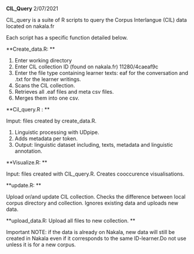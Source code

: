 **CIL_Query** 2/07/2021

CIL_query is a suite of R scripts to query the Corpus Interlangue (CIL) data located on nakala.fr

Each script has a specific function detailed below. 

**Create_data.R: **
1. Enter working directory
2. Enter CIL collection ID (found on nakala.fr) 11280/4caeaf9c
3. Enter the file type containing learner texts: eaf for the conversation and .txt for the learner writings. 
4. Scans the CIL collection. 
5. Retrieves all .eaf files and meta csv files. 
6. Merges them into one csv.

**Cil_query.R : **

Imput: files created by create_data.R.
1. Linguistic processing with UDpipe. 
2. Adds metadata per token. 
3. Output: linguistic dataset including, texts, metadata and linguistic annotation.

**Visualize.R: **

Input: files created with CIL_query.R. 
Creates cooccurence visualisations. 

**update.R: **

Upload or/and update CIL collection. 
Checks the difference between local corpus directory and collection. Ignores existing data and uploads new data. 

**upload_data.R: Upload all files to new collection. **

Important NOTE: if  the data is already on Nakala, new data will still be created in Nakala even if it corresponds to the same ID-learner.Do not use unless it is for a new corpus. 
